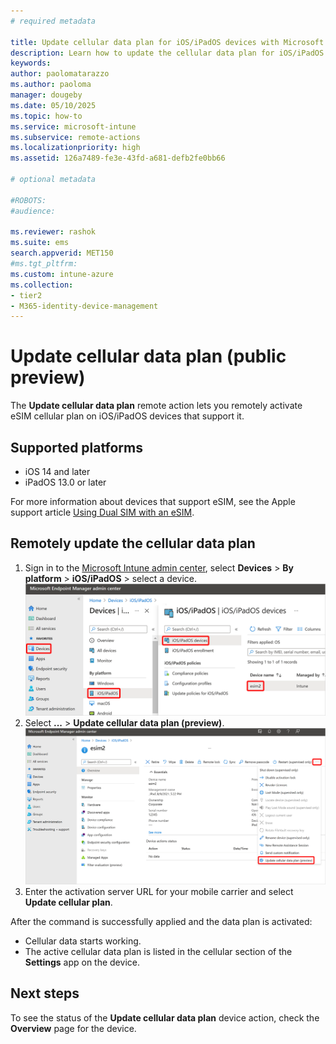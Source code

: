 ```yaml
---
# required metadata

title: Update cellular data plan for iOS/iPadOS devices with Microsoft Intune
description: Learn how to update the cellular data plan for iOS/iPadOS devices that support eSIM.
keywords:
author: paolomatarazzo
ms.author: paoloma
manager: dougeby
ms.date: 05/10/2025
ms.topic: how-to
ms.service: microsoft-intune
ms.subservice: remote-actions
ms.localizationpriority: high
ms.assetid: 126a7489-fe3e-43fd-a681-defb2fe0bb66

# optional metadata

#ROBOTS:
#audience:

ms.reviewer: rashok
ms.suite: ems
search.appverid: MET150
#ms.tgt_pltfrm:
ms.custom: intune-azure
ms.collection:
- tier2
- M365-identity-device-management
---
```


# Update cellular data plan (public preview)

The **Update cellular data plan** remote action lets you remotely activate eSIM cellular plan on iOS/iPadOS devices that support it.

## Supported platforms

- iOS 14 and later
- iPadOS 13.0 or later

For more information about devices that support eSIM, see the Apple support article [Using Dual SIM with an eSIM](https://support.apple.com/HT209044).

## Remotely update the cellular data plan

1. Sign in to the [Microsoft Intune admin center](https://go.microsoft.com/fwlink/?linkid=2109431), select **Devices** > **By platform** > **iOS/iPadOS** > select a device.
    ![Screenshot of selecting a device](./media/update-cellular-data-plan/select-device.png)
2. Select **...** > **Update cellular data plan (preview)**.
    ![Screenshot of updating cellular data plan](./media/update-cellular-data-plan/update-cellular-data-plan.png)
3. Enter the activation server URL for your mobile carrier and select **Update cellular plan**.

After the command is successfully applied and the data plan is activated:

- Cellular data starts working.
- The active cellular data plan is listed in the cellular section of the **Settings** app on the device.

## Next steps

To see the status of the **Update cellular data plan** device action, check the **Overview** page for the device.
